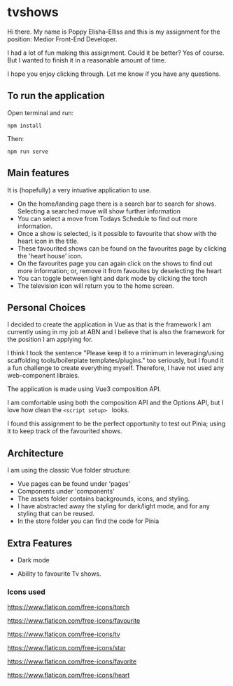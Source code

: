 # tvshows

Hi there. My name is Poppy Elisha-Elliss and this is my assignment for the position: Medior Front-End Developer. 

I had a lot of fun making this assignment. Could it be better? Yes of course. But I wanted to finish it in a reasonable amount of time.

I hope you enjoy clicking through. Let me know if you have any questions.


## To run the application

Open terminal and run:
```
npm install
```

Then:

```
npm run serve
```

## Main features

It is (hopefully) a very intuative application to use. 

- On the home/landing page there is a search bar to search for shows. Selecting a searched move will show further information
- You can select a move from Todays Schedule to find out more information.
- Once a show is selected, is it possible to favourite that show with the heart icon in the title.
- These favourited shows can be found on the favourites page by clicking the 'heart house' icon.
- On the favourites page you can again click on the shows to find out more information; or, remove it from favouites by deselecting the heart
- You can toggle between light and dark mode by clicking the torch
- The television icon will return you to the home screen.

## Personal Choices

I decided to create the application in Vue as that is the framework I am currently using in my job at ABN and I believe that is also the framework for the position I am applying for.

I think I took the sentence "Please keep it to a minimum in leveraging/using scaffolding tools/boilerplate templates/plugins." too seriously, but I found it a fun challenge to create everything myself. Therefore, I have not used any web-component libraies.

The application is made using Vue3 composition API. 

I am comfortable using both the composition API and the Options API, but I love how clean the ```<script setup> ``` looks.

I found this assignment to be the perfect opportunity to test out Pinia; using it to keep track of the favourited shows.

## Architecture

I am using the classic Vue folder structure:
- Vue pages can be found under 'pages'
- Components under 'components'
- The assets folder contains backgrounds, icons, and styling.
- I have abstracted away the styling for dark/light mode, and for any styling that can be reused.
- In the store folder you can find the code for Pinia

## Extra Features

- Dark mode

- Ability to favourite Tv shows.



### Icons used

https://www.flaticon.com/free-icons/torch

https://www.flaticon.com/free-icons/favourite

https://www.flaticon.com/free-icons/tv

https://www.flaticon.com/free-icons/star

https://www.flaticon.com/free-icons/favorite

https://www.flaticon.com/free-icons/heart


